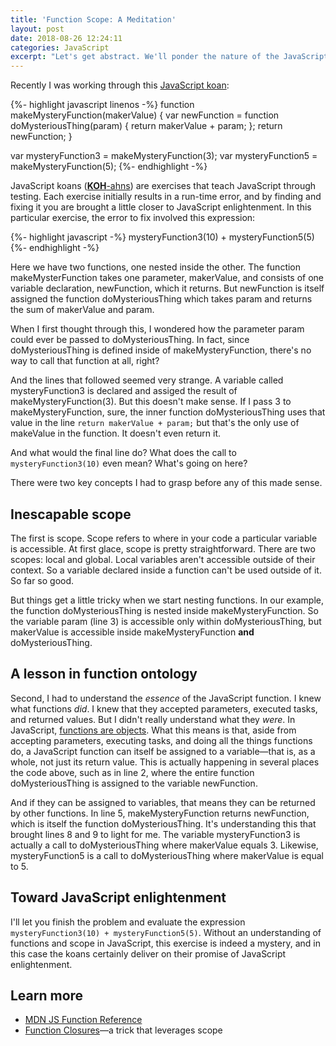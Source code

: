 ```yaml
---
title: 'Function Scope: A Meditation'
layout: post
date: 2018-08-26 12:24:11
categories: JavaScript
excerpt: "Let's get abstract. We'll ponder the nature of the JavaScript function and think about scope. Oh, and what's a <em>koan</em>?"
---
```


Recently I was working through this [JavaScript koan](https://github.com/mrdavidlaing/javascript-koans):

{%- highlight javascript linenos -%}
function makeMysteryFunction(makerValue) {
  var newFunction = function doMysteriousThing(param) {
    return makerValue + param;
  };
  return newFunction;
}

var mysteryFunction3 = makeMysteryFunction(3);
var mysteryFunction5 = makeMysteryFunction(5);
{%- endhighlight -%}

JavaScript koans ([**KOH**-ahns](https://www.dictionary.com/browse/koan)) are exercises that teach JavaScript through testing. Each exercise initially results in a run-time error, and by finding and fixing it you are brought a little closer to JavaScript enlightenment. In this particular exercise, the error to fix involved this expression:

{%- highlight javascript -%}
mysteryFunction3(10) + mysteryFunction5(5)
{%- endhighlight -%}

Here we have two functions, one nested inside the other. The function makeMysterFunction takes one parameter, makerValue, and consists of one variable declaration, newFunction, which it returns. But newFunction is itself assigned the function doMysteriousThing which takes param and returns the sum of makerValue and param.

When I first thought through this, I wondered how the parameter param could ever be passed to doMysteriousThing. In fact, since doMysteriousThing is defined inside of makeMysteryFunction, there's no way to call that function at all, right?

And the lines that followed seemed very strange. A variable called mysteryFunction3 is declared and assiged the result of makeMysteryFunction(3). But this doesn't make sense. If I pass 3 to makeMysteryFunction, sure, the inner function doMysteriousThing uses that value in the line `return makerValue + param;` but that's the only use of makeValue in the function. It doesn't even return it.

And what would the final line do? What does the call to `mysteryFunction3(10)` even mean? What's going on here?

There were two key concepts I had to grasp before any of this made sense.

## Inescapable scope
The first is scope. Scope refers to where in your code a particular variable is accessible. At first glace, scope is pretty straightforward. There are two scopes: local and global. Local variables aren't accessible outside of their context. So a variable declared inside a function can't be used outside of it. So far so good.

But things get a little tricky when we start nesting functions. In our example, the function doMysteriousThing is nested inside makeMysteryFunction. So the variable param (line 3) is accessible only within doMysteriousThing, but makerValue is accessible inside makeMysteryFunction **and** doMysteriousThing.

## A lesson in function ontology
Second, I had to understand the *essence* of the JavaScript function. I knew what functions *did*. I knew that they accepted parameters, executed tasks, and returned values. But I didn't really understand what they *were*. In JavaScript, [functions are objects](https://medium.com/front-end-hacking/javascript-functions-are-objects-6affba08ab26). What this means is that, aside from accepting parameters, executing tasks, and doing all the things functions do, a JavaScript function can itself be assigned to a variable&mdash;that is, as a whole, not just its return value. This is actually happening in several places the code above, such as in line 2, where the entire function doMysteriousThing is assigned to the variable newFunction.

And if they can be assigned to variables, that means they can be returned by other functions. In line 5, makeMysteryFunction returns newFunction, which is itself the function doMysteriousThing. It's understanding this that brought lines 8 and 9 to light for me. The variable mysteryFunction3 is actually a call to doMysteriousThing where makerValue equals 3. Likewise, mysteryFunction5 is a call to doMysteriousThing where makerValue is equal to 5.

## Toward JavaScript enlightenment
I'll let you finish the problem and evaluate the expression `mysteryFunction3(10) + mysteryFunction5(5)`. Without an understanding of functions and scope in JavaScript, this exercise is indeed a mystery, and in this case the koans certainly deliver on their promise of JavaScript enlightenment.

## Learn more
- [MDN JS Function Reference](https://developer.mozilla.org/en-US/docs/Web/JavaScript/Reference/Functions)
- [Function Closures](https://www.w3schools.com/js/js_function_closures.asp)&mdash;a trick that leverages scope
